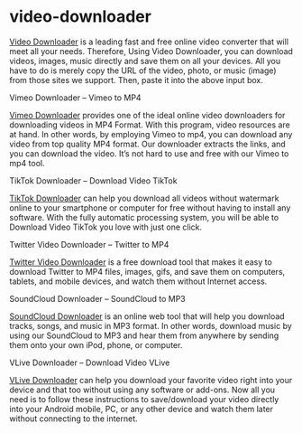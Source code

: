 # video-downloader
<a href="https://vidfrom.com/">Video Downloader</a> is a leading fast and free online video converter that will meet all your needs. Therefore, Using Video Downloader, you can download videos, images, music directly and save them on all your devices. All you have to do is merely copy the URL of the video, photo, or music (image) from those sites we support. Then, paste it into the above input box.

Vimeo Downloader – Vimeo to MP4

<a href="https://vidfrom.com/vimeo-downloader/">Vimeo Downloader</a> provides one of the ideal online video downloaders for downloading videos in MP4 Format. With this program, video resources are at hand. In other words, by employing Vimeo to mp4, you can download any video from top quality MP4 format. Our downloader extracts the links, and you can download the video. It’s not hard to use and free with our Vimeo to mp4 tool.

TikTok Downloader – Download Video TikTok

<a href="https://vidfrom.com/tiktok-downloader/">TikTok Downloader</a> can help you download all videos without watermark online to your smartphone or computer for free without having to install any software. With the fully automatic processing system, you will be able to Download Video TikTok you love with just one click.

Twitter Video Downloader – Twitter to MP4

<a href="https://vidfrom.com/twitter-video-downloader/">Twitter Video Downloader</a> is a free download tool that makes it easy to download Twitter to MP4 files, images, gifs, and save them on computers, tablets, and mobile devices, and watch them without Internet access.

SoundCloud Downloader – SoundCloud to MP3

<a href="https://vidfrom.com/soundcloud-downloader/">SoundCloud Downloader</a> is an online web tool that will help you download tracks, songs, and music in MP3 format. In other words, download music by using our SoundCloud to MP3 and hear them from anywhere by sending them onto your own iPod, phone, or computer.

VLive Downloader – Download Video VLive

<a href="https://vidfrom.com/vlive-downloader/">VLive Downloader</a> can help you download your favorite video right into your device and that too without using any software or add-ons. Now all you need is to follow these instructions to save/download your video directly into your Android mobile, PC, or any other device and watch them later without connecting to the internet.
